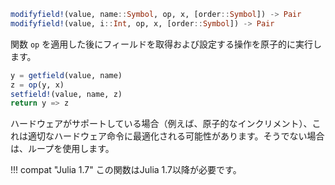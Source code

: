 ```julia
modifyfield!(value, name::Symbol, op, x, [order::Symbol]) -> Pair
modifyfield!(value, i::Int, op, x, [order::Symbol]) -> Pair
```

関数 `op` を適用した後にフィールドを取得および設定する操作を原子的に実行します。

```julia
y = getfield(value, name)
z = op(y, x)
setfield!(value, name, z)
return y => z
```

ハードウェアがサポートしている場合（例えば、原子的なインクリメント）、これは適切なハードウェア命令に最適化される可能性があります。そうでない場合は、ループを使用します。

!!! compat "Julia 1.7"
    この関数はJulia 1.7以降が必要です。

